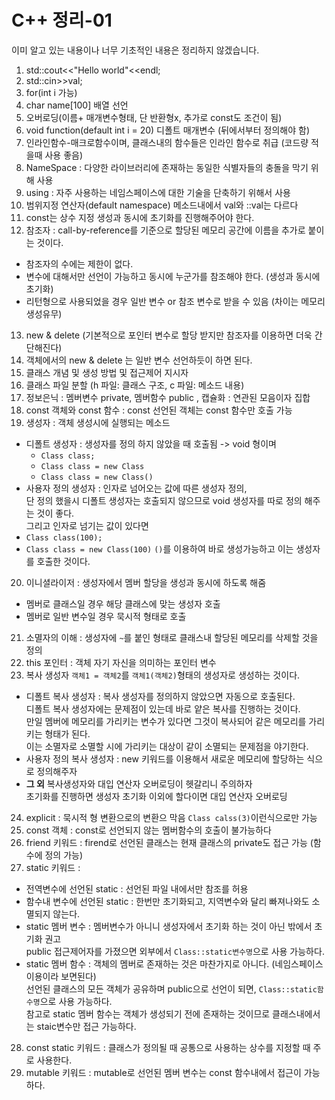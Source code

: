 C++ 정리-01
=======================
이미 알고 있는 내용이나 너무 기초적인 내용은 정리하지 않겠습니다.

1. std::cout<<"Hello world"<<endl;
2. std::cin>>val;
3. for(int i 가능)
4. char name[100] 배열 선언
5. 오버로딩(이름+ 매개변수형태, 단 반환형x, 추가로 const도 조건이 됨)
6. void function(default int i = 20) 디폴트 매개변수 (뒤에서부터 정의해야 함)
7. 인라인함수-매크로함수이며, 클래스내의 함수들은 인라인 함수로 취급 (코드량 적을때 사용 좋음)
8. NameSpace : 다양한 라이브러리에 존재하는 동일한 식별자들의 충돌을 막기 위해 사용
9. using : 자주 사용하는 네임스페이스에 대한 기술을 단축하기 위해서 사용
10. 범위지정 연산자(default namespace) 메소드내에서 val와 ::val는 다르다
11. const는 상수 지정 생성과 동시에 초기화를 진행해주어야 한다.  
12. 참조자 : call-by-reference를 기준으로 할당된 메모리 공간에 이름을 추가로 붙이는 것이다.   
  * 참조자의 수에는 제한이 없다.  
  * 변수에 대해서만 선언이 가능하고 동시에 누군가를 참조해야 한다. (생성과 동시에 초기화)
  * 리턴형으로 사용되었을 경우 일반 변수 or 참조 변수로 받을 수 있음 (차이는 메모리 생성유무)
13. new & delete (기본적으로 포인터 변수로 할당 받지만 참조자를 이용하면 더욱 간단해진다)   
14. 객체에서의 new & delete 는 일반 변수 선언하듯이 하면 된다.  
15. 클래스 개념 및 생성 방법 및 접근제어 지시자 
16. 클래스 파일 분할 (h 파일: 클래스 구조, c 파일: 메소드 내용)   
17. 정보은닉 : 멤버변수 private, 멤버함수 public , 캡슐화 : 연관된 모음이자 집합 
18. const 객체와 const 함수 : const 선언된 객체는 const 함수만 호출 가능  
19. 생성자 : 객체 생성시에 실행되는 메소드
  * 디폴트 생성자 : 생성자를 정의 하지 않았을 때 호출됨 -> void 형이며   
    * ```Class class;```
    * ```Class class = new Class```
    * ```Class class = new Class()```
  * 사용자 정의 생성자 : 인자로 넘어오는 값에 따른 생성자 정의,       
  단 정의 했을시 디폴트 생성자는 호출되지 않으므로 void 생성자를 따로 정의 해주는 것이 좋다.     
  그리고 인자로 넘기는 값이 있다면    
  * ```Class class(100);```   
  * ```Class class = new Class(100)```
  ```()```를 이용하여 바로 생성가능하고 이는 생성자를 호출한 것이다.
20. 이니셜라이저 : 생성자에서 멤버 할당을 생성과 동시에 하도록 해줌     
  * 멤버로 클래스일 경우 해당 클래스에 맞는 생성자 호출
  * 멤버로 일반 변수일 경우 묵시적 형태로 호출
21. 소멸자의 이해 : 생성자에 ```~```를 붙인 형태로 클래스내 할당된 메모리를 삭제할 것을 정의
22. this 포인터 : 객체 자기 자신을 의미하는 포인터 변수  
23. 복사 생성자 ```객체1 = 객체2```를 ```객체1(객체2)```형태의 생성자로 생성하는 것이다.   
  * 디폴트 복사 생성자 : 복사 생성자를 정의하지 않았으면 자동으로 호출된다.      
  디폴트 복사 생성자에는 문제점이 있는데 바로 얕은 복사를 진행하는 것이다.     
  만일 멤버에 메모리를 가리키는 변수가 있다면 그것이 복사되어 같은 메모리를 가리키는 형태가 된다.    
  이는 소멸자로 소멸할 시에 가리키는 대상이 같이 소멸되는 문제점을 야기한다.        
  * 사용자 정의 복사 생성자 : new 키워드를 이용해서 새로운 메모리에 할당하는 식으로 정의해주자     
  * **그 외** 복사생성자와 대입 연산자 오버로딩이 헷갈리니 주의하자     
  초기화를 진행하면 생성자 초기화 이외에 할다이면 대입 연산자 오버로딩     
24. explicit : 묵시적 형 변환으로의 변환으 막음 ```Class calss(3)```이런식으로만 가능  
25. const 객체 : const로 선언되지 않는 멤버함수의 호출이 불가능하다
26. friend 키워드 : firend로 선언된 클래스는 현재 클래스의 private도 접근 가능 (함수에 정의 가능)   
27. static 키워드 : 
  * 전역변수에 선언된 static : 선언된 파일 내에서만 참조를 허용 
  * 함수내 변수에 선언된 static : 한번만 초기화되고, 지역변수와 달리 빠져나와도 소멸되지 않는다.      
  * static 멤버 변수 : 멤버변수가 아니니 생성자에서 초기화 하는 것이 아닌 밖에서 초기화 권고           
  public 접근제어자를 가졌으면 외부에서 ```Class::static변수명```으로 사용 가능하다.         
  * static 멤버 함수 : 객체의 멤버로 존재하는 것은 마찬가지로 아니다. (네임스페이스 이용이라 보면된다)     
  선언된 클래스의 모든 객체가 공유하며 public으로 선언이 되면, ```Class::static함수명```으로 사용 가능하다.    
  참고로 static 멤버 함수는 객체가 생성되기 전에 존재하는 것이므로 클래스내에서는 staic변수만 접근 가능하다.     
28. const static 키워드 : 클래스가 정의될 때 공통으로 사용하는 상수를 지정할 때 주로 사용한다.   
29. mutable 키워드 : mutable로 선언된 멤버 변수는 const 함수내에서 접근이 가능하다.   
